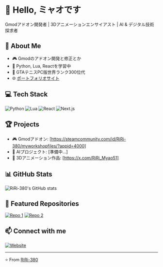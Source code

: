 # 👋 Hello, ミャオです

Gmodアドオン開発者 | 3Dアニメーションエンサイアスト | AI & デジタル技術探求者

## 🚀 About Me
- 🎮 Gmodのアドオン開発と修正とか
- 🐍 Python, Lua, Reactを学習中
- 🎾 GTAテニスPC版世界ランク300位代
- 🌐 [ポートフォリオサイト](https://riri38o.com)

## 💻 Tech Stack
![Python](https://img.shields.io/badge/-Python-3776AB?style=flat-square&logo=python&logoColor=white)
![Lua](https://img.shields.io/badge/-Lua-2C2D72?style=flat-square&logo=lua&logoColor=white)
![React](https://img.shields.io/badge/-React-61DAFB?style=flat-square&logo=react&logoColor=black)
![Next.js](https://img.shields.io/badge/-Next.js-000000?style=flat-square&logo=next.js&logoColor=white)

## 🏆 Projects
- 🎮 Gmodアドオン: [https://steamcommunity.com/id/RiRi-380/myworkshopfiles/?appid=4000]
- 🤖 AIプロジェクト: [準備中...]
- 🎨 3Dアニメーション作品: [https://x.com/RiRi_Myao51]

## 📊 GitHub Stats
![RiRi-380's GitHub stats](https://github-readme-stats.vercel.app/api?username=RiRi-380&show_icons=true&theme=dark)

## 🌟 Featured Repositories
[![Repo 1](https://github-readme-stats.vercel.app/api/pin/?username=RiRi-380&repo=repo-name-1&theme=dark)](https://github.com/RiRi-380/repo-name-1)
[![Repo 2](https://github-readme-stats.vercel.app/api/pin/?username=RiRi-380&repo=repo-name-2&theme=dark)](https://github.com/RiRi-380/repo-name-2)

## 📫 Connect with me
[![Website](https://img.shields.io/badge/-Website-000000?style=flat-square&logo=About.me&logoColor=white)](https://riri38o.com)

---

⭐️ From [RiRi-380](https://github.com/RiRi-380)

